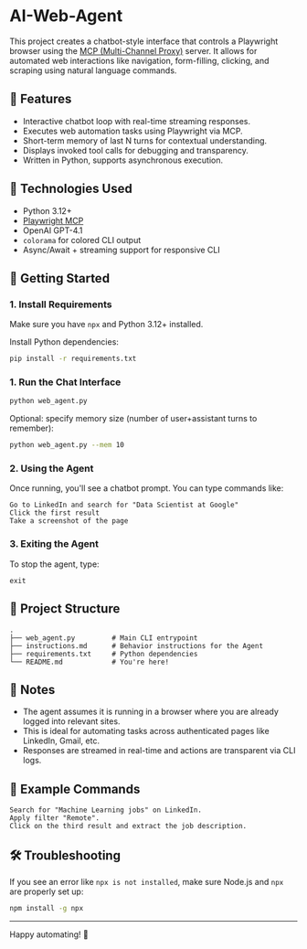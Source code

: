 # AI-Web-Agent

This project creates a chatbot-style interface that controls a Playwright browser using the [MCP (Multi-Channel Proxy)](https://github.com/microsoft/playwright-mcp) server. It allows for automated web interactions like navigation, form-filling, clicking, and scraping using natural language commands.

## 🔧 Features

- Interactive chatbot loop with real-time streaming responses.
- Executes web automation tasks using Playwright via MCP.
- Short-term memory of last N turns for contextual understanding.
- Displays invoked tool calls for debugging and transparency.
- Written in Python, supports asynchronous execution.

## 🧠 Technologies Used

- Python 3.12+
- [Playwright MCP](https://www.npmjs.com/package/@playwright/mcp)
- OpenAI GPT-4.1
- `colorama` for colored CLI output
- Async/Await + streaming support for responsive CLI

## 🚀 Getting Started

### 1. Install Requirements

Make sure you have `npx` and Python 3.12+ installed.

Install Python dependencies:

```bash
pip install -r requirements.txt
````

### 1. Run the Chat Interface

```bash
python web_agent.py
```

Optional: specify memory size (number of user+assistant turns to remember):

```bash
python web_agent.py --mem 10
```

### 2. Using the Agent

Once running, you'll see a chatbot prompt. You can type commands like:

```
Go to LinkedIn and search for "Data Scientist at Google"
Click the first result
Take a screenshot of the page
```

### 3. Exiting the Agent

To stop the agent, type:

```
exit
```

## 📁 Project Structure

```
.
├── web_agent.py         # Main CLI entrypoint
├── instructions.md      # Behavior instructions for the Agent
├── requirements.txt     # Python dependencies
└── README.md            # You're here!
```

## 📌 Notes

* The agent assumes it is running in a browser where you are already logged into relevant sites.
* This is ideal for automating tasks across authenticated pages like LinkedIn, Gmail, etc.
* Responses are streamed in real-time and actions are transparent via CLI logs.

## 🧪 Example Commands

```text
Search for "Machine Learning jobs" on LinkedIn.
Apply filter "Remote".
Click on the third result and extract the job description.
```

## 🛠️ Troubleshooting

If you see an error like `npx is not installed`, make sure Node.js and `npx` are properly set up:

```bash
npm install -g npx
```

---

Happy automating! 🤖
